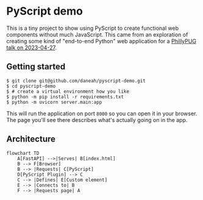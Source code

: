 # PyScript demo

This is a tiny project to show using PyScript to create functional web components without much JavaScript. This came from an exploration of creating some kind of "end-to-end Python" web application for a [PhillyPUG talk on 2023-04-27](https://speakerdeck.com/daneah/end-to-end-python).

## Getting started

```shell
$ git clone git@github.com/daneah/pyscript-demo.git
$ cd pyscript-demo
$ # create a virtual environment how you like
$ python -m pip install -r requirements.txt
$ python -m uvicorn server.main:app
```

This will run the application on port `8000` so you can open it in your browser. The page you'll see there describes what's actually going on in the app.

## Architecture

```mermaid
flowchart TD
    A[FastAPI] -->|Serves| B[index.html]
    B --> F[Browser]
    B --> |Requests| C[PyScript]
    D[PyScript Plugin] --> C
    C --> |Defines| E[Custom element]
    E --> |Connects to| B
    F --> |Requests page| A
```
